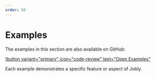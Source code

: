 ```yaml
---
order: 50
---
```


# Examples

The examples in this section are also available on GitHub:

[!button variant="primary" icon="code-review" text="Open Examples"](https://github.com/DannyBen/jobly-examples)

Each example demonstrates a specific feature or aspect of Jobly.

